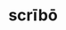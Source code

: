 ---
title: scrībō
meaning: to write
ch: one
pos: verb
inf: scrībere
secondppstem: scrīb
infend: ere
conjugation: third
derivatives: scribe, scribble, script
---